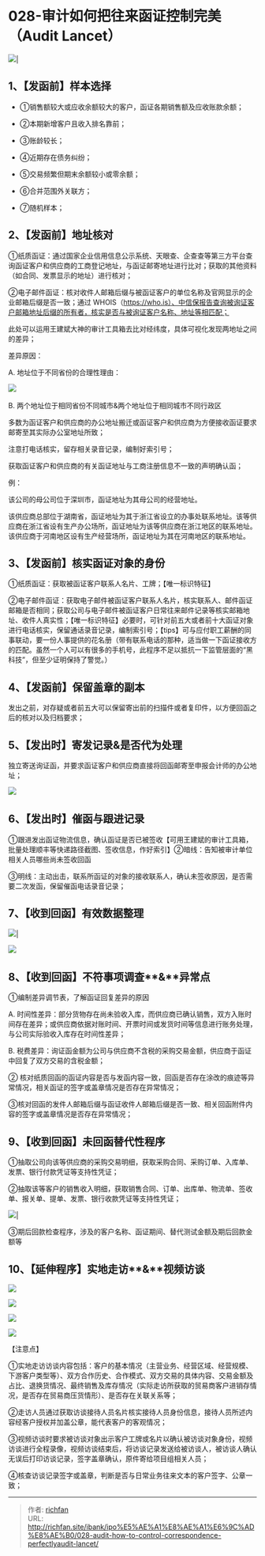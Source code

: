 # 028-审计如何把往来函证控制完美（Audit Lancet）

![](https://cdn.staticaly.com/gh/richffan/img@main/obsidian/IPO/028-审计如何把往来函证控制完美_1.webp)|

## 1、【发函前】样本选择

- ①销售额较大或应收余额较大的客户，函证各期销售额及应收账款余额；

- ②本期新增客户且收入排名靠前；

- ③账龄较长；

- ④近期存在债务纠纷；

- ⑤交易频繁但期末余额较小或零余额；

- ⑥合并范围外关联方；

- ⑦随机样本；

## 2、【发函前】地址核对

①纸质函证：通过国家企业信用信息公示系统、天眼查、企查查等第三方平台查询函证客户和供应商的工商登记地址，与函证邮寄地址进行比对；获取的其他资料（如合同、发票显示的地址）进行核对；

②电子邮件函证：核对收件人邮箱后缀与被函证客户的单位名称及官网显示的企业邮箱后缀是否一致；通过 WHOIS（https://who.is）、中信保报告查询被询证客户邮箱地址后缀的所有者，核实是否与被询证客户名称、地址等相匹配；

此处可以运用王建斌大神的审计工具箱去比对经纬度，具体可视化发现两地址之间的差异；

差异原因：

A. 地址位于不同省份的合理性理由：

![](https://cdn.staticaly.com/gh/richffan/img@main/obsidian/IPO/028-审计如何把往来函证控制完美_2.webp) 

B. 两个地址位于相同省份不同城市&两个地址位于相同城市不同行政区

多数为函证客户和供应商的办公地址搬迁或函证客户和供应商为方便接收函证要求邮寄至其实际办公室地址所致；

注意打电话核实，留存相关录音记录，编制好索引号；

获取函证客户和供应商的有关函证地址与工商注册信息不一致的声明确认函；

例：

该公司的母公司位于深圳市，函证地址为其母公司的经营地址。

该供应商总部位于湖南省，函证地址为其于浙江省设立的办事处联系地址。该等供应商在浙江省设有生产办公场所，函证地址为该等供应商在浙江地区的联系地址。该供应商于河南地区设有生产经营场所，函证地址为其在河南地区的联系地址。

## 3、【发函前】核实函证对象的身份

①纸质函证：获取被函证客户联系人名片、工牌；【唯一标识特征】

②电子邮件函证：获取电子邮件被函证客户联系人名片，核实联系人、邮件函证邮箱是否相同；获取公司与电子邮件被函证客户日常往来邮件记录等核实邮箱地址、收件人真实性；【唯一标识特征】必要时，可针对前五大或者前十大函证对象进行电话核实，保留通话录音记录，编制索引号；【tips】可与应付职工薪酬的同事联动，要一份人事提供的花名册（带有联系电话的那种，适当做一下函证接收方的匹配。虽然一个人可以有很多的手机号，此程序不足以抵抗一下监管层面的“黑科技”，但至少证明保持了警觉。）

## 4、【发函前】保留盖章的副本

发出之前，对存疑或者前五大可以保留寄出前的扫描件或者复印件，以方便回函之后的核对以及归档要求；

## 5、【发出时】寄发记录&是否代为处理

独立寄送询证函，并要求函证客户和供应商直接将回函邮寄至申报会计师的办公地址；

  

![](https://cdn.staticaly.com/gh/richffan/img@main/obsidian/IPO/028-审计如何把往来函证控制完美_3.webp) 

## 6、【发出时】催函与跟进记录

①跟进发出函证物流信息，确认函证是否已被签收【可用王建斌的审计工具箱，批量处理顺丰等快递路径截图、签收信息，作好索引】②暗线：告知被审计单位相关人员哪些尚未签收回函

③明线：主动出击，联系所函证的对象的接收联系人，确认未签收原因，是否需要二次发函，保留催函电话录音记录；

## 7、【收到回函】有效数据整理

![](https://cdn.staticaly.com/gh/richffan/img@main/obsidian/IPO/028-审计如何把往来函证控制完美_4.webp)|

![](https://cdn.staticaly.com/gh/richffan/img@main/obsidian/IPO/028-审计如何把往来函证控制完美_5.webp) 

## 8、【收到回函】不符事项调查**&**异常点

①编制差异调节表，了解函证回复差异的原因

A. 时间性差异：部分货物存在尚未验收入库，而供应商已确认销售，双方入账时间存在差异；或供应商依据对账时间、开票时间或发货时间等信息进行账务处理，与公司实际验收入库存在时间性差异；

B. 税费差异：询证函金额为公司与供应商不含税的采购交易金额，供应商于函证中回复了双方交易的含税金额；

② 核对纸质回函的函证内容是否与发函内容一致，回函是否存在涂改的痕迹等异常情况，相关函证的签字或盖章情况是否存在异常情况；

③核对回函的发件人邮箱后缀与函证收件人邮箱后缀是否一致、相关回函附件内容的签字或盖章情况是否存在异常情况；

## 9、【收到回函】未回函替代性程序

①抽取公司向该等供应商的采购交易明细，获取采购合同、采购订单、入库单、发票、银行付款凭证等支持性凭证；

②抽取该等客户的销售收入明细，获取销售合同、订单、出库单、物流单、签收单、报关单、提单、发票、银行收款凭证等支持性凭证；

![](https://cdn.staticaly.com/gh/richffan/img@main/obsidian/IPO/028-审计如何把往来函证控制完美_6.webp)|

③期后回款检查程序，涉及的客户名称、函证期间、替代测试金额及期后回款金额等

## 10、【延伸程序】实地走访**&**视频访谈

![](https://cdn.staticaly.com/gh/richffan/img@main/obsidian/IPO/028-审计如何把往来函证控制完美_7.webp)

![](https://cdn.staticaly.com/gh/richffan/img@main/obsidian/IPO/028-审计如何把往来函证控制完美_8.webp)

![](https://cdn.staticaly.com/gh/richffan/img@main/obsidian/IPO/028-审计如何把往来函证控制完美_9.webp)

![](https://cdn.staticaly.com/gh/richffan/img@main/obsidian/IPO/028-审计如何把往来函证控制完美_10.webp)

【注意点】

①实地走访访谈内容包括：客户的基本情况（主营业务、经营区域、经营规模、下游客户类型等）、双方合作历史、合作模式、双方交易的具体内容、交易金额及占比、退换货情况、最终销售及库存情况（实际走访所获取的贸易商客户进销存情况，是否存在贸易商压货情形）、是否存在关联关系等；

②走访人员通过获取访谈接待人员名片核实接待人员身份信息，接待人员所述内容经客户授权并加盖公章，能代表客户的客观情况；

③视频访谈时要求被访谈对象出示客户工牌或名片以确认被访谈对象身份，视频访谈进行全程录像，视频访谈结束后，将访谈记录发送给被访谈人，被访谈人确认无误后打印访谈记录，签字盖章确认，原件寄给项目组相关人员；

④核查访谈记录签字或盖章，判断是否与日常业务往来文本的客户签字、公章一致；

---

> 作者: [richfan](https://richfan.site/)  
> URL: http://richfan.site/ibank/ipo%E5%AE%A1%E8%AE%A1%E6%9C%AD%E8%AE%B0/028-audit-how-to-control-correspondence-perfectlyaudit-lancet/  

